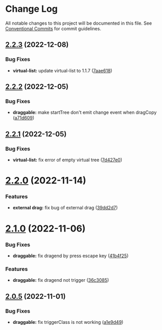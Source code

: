# Change Log

All notable changes to this project will be documented in this file.
See [Conventional Commits](https://conventionalcommits.org) for commit guidelines.

## [2.2.3](https://github.com/phphe/he-tree/compare/@he-tree/vue@2.2.2...@he-tree/vue@2.2.3) (2022-12-08)


### Bug Fixes

* **virtual-list:** update virtual-list to 1.1.7 ([7aae618](https://github.com/phphe/he-tree/commit/7aae61836d3a58e3e2a32826316b46b561a76563))





## [2.2.2](https://github.com/phphe/he-tree/compare/@he-tree/vue@2.2.1...@he-tree/vue@2.2.2) (2022-12-05)


### Bug Fixes

* **draggable:** make startTree don't emit change event when dragCopy ([a71d609](https://github.com/phphe/he-tree/commit/a71d6096c0e11a8aa196a336557588b2c6b05a48))





## [2.2.1](https://github.com/phphe/he-tree/compare/@he-tree/vue@2.2.0...@he-tree/vue@2.2.1) (2022-12-05)


### Bug Fixes

* **virtual-list:** fix error of empty virtual tree ([7d427e0](https://github.com/phphe/he-tree/commit/7d427e04170d915619e69e7d3ca61f108ed175f1))





# [2.2.0](https://github.com/phphe/he-tree/compare/@he-tree/vue@2.1.0...@he-tree/vue@2.2.0) (2022-11-14)


### Features

* **external drag:** fix bug of external drag ([39dd2d7](https://github.com/phphe/he-tree/commit/39dd2d7f27078550fb87bff5d22580cec4ae9b89))





# [2.1.0](https://github.com/phphe/he-tree/compare/@he-tree/vue@2.0.5...@he-tree/vue@2.1.0) (2022-11-06)


### Bug Fixes

* **draggable:** fix dragend by press escape key ([41b4f25](https://github.com/phphe/he-tree/commit/41b4f25958c65e8d009013ff9679eff65737a679))


### Features

* **draggable:** fix dragend not trigger ([36c3085](https://github.com/phphe/he-tree/commit/36c3085f655806213e50f1b1880d72b4aaa549c5))





## [2.0.5](https://github.com/phphe/he-tree/compare/@he-tree/vue@2.0.4...@he-tree/vue@2.0.5) (2022-11-01)


### Bug Fixes

* **draggable:** fix triggerClass is not working ([a1e9d49](https://github.com/phphe/he-tree/commit/a1e9d494c9d4be821b5f999a8e909d292b700b73))
